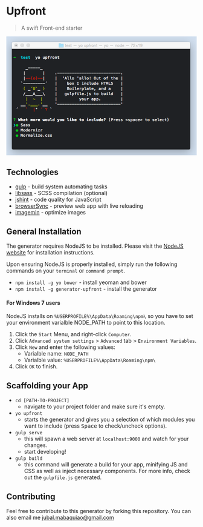# Upfront
> A swift Front-end starter

![](screenshot.png)

## Technologies

* [gulp](http://gulpjs.com) - build system automating tasks
* [libsass](http://github.com/sass/libsass) - SCSS compilation (optional)
* [jshint](http://jshint.com) - code quality for JavaScript
* [browserSync](http://browsersync.io) - preview web app with live reloading
* [imagemin](https://github.com/imagemin/imagemin) - optimize images

## General Installation

The generator requires NodeJS to be installed. Please visit the [NodeJS website](https://nodejs.org/) for installation instructions.

Upon ensuring NodeJS is properly installed, simply run the following commands on your `terminal` or `command prompt`.

- `npm install -g yo bower` - install yeoman and bower
- `npm install -g generator-upfront` - install the generator

#### For Windows 7 users
NodeJS installs on `%USERPROFILE%\AppData\Roaming\npm\` so you have to set your environment varialble NODE_PATH to point to this location.

1. Click the `Start` Menu, and right-click `Computer`.
2. Click `Advanced system settings` > `Advanced` tab > `Environment Variables`.
3. Click `New` and enter the following values:
    - Varialble name: `NODE_PATH`
    - Varialble value: `%USERPROFILE%\AppData\Roaming\npm\`
4. Click `OK` to finish.

## Scaffolding your App



- `cd [PATH-TO-PROJECT]`
    - navigate to your project folder and make sure it's empty.
- `yo upfront`
    - starts the generator and gives you a selection of which modules you want to include (press <kbd>Space</kbd> to check/uncheck options).
- `gulp serve`
    - this will spawn a web server at `localhost:9000` and watch for your changes.
    - start developing!
- `gulp build`
    - this command will generate a build for your app, minifying JS and CSS as well as inject necessary components. For more info, check out the `gulpfile.js` generated.


## Contributing

Feel free to contribute to this generator by forking this repository. You can also email me [jubal.mabaquiao@gmail.com](mailto:jubal.mabaquiao@gmail.com)